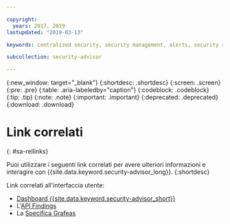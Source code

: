 ```yaml
---

copyright:
  years: 2017, 2019
lastupdated: "2019-03-13"

keywords: centralized security, security management, alerts, security risk, insights, threat detection

subcollection: security-advisor

---
```


{:new_window: target="_blank"}
{:shortdesc: .shortdesc}
{:screen: .screen}
{:pre: .pre}
{:table: .aria-labeledby="caption"}
{:codeblock: .codeblock}
{:tip: .tip}
{:note: .note}
{:important: .important}
{:deprecated: .deprecated}
{:download: .download}

# Link correlati
{: #sa-rellinks}

Puoi utilizzare i seguenti link correlati per avere ulteriori informazioni e interagire con {{site.data.keyword.security-advisor_long}}.
{:shortdesc}

Link correlati all'interfaccia utente:
* [Dashboard {{site.data.keyword.security-advisor_short}}](https://cloud.ibm.com/security-advisor#/dashboard)
* L'[API Findings](https://cloud.ibm.com/apidocs/security-advisor)
* La [Specifica Grafeas](http://grafeas.ng.bluemix.net/ui/)
